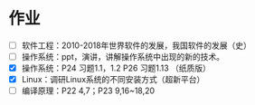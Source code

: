 # 作业

- [ ] 软件工程：2010-2018年世界软件的发展，我国软件的发展（史）
- [ ] 操作系统：ppt，演讲，讲解操作系统中出现的新的技术。
- [x] 操作系统：P24 习题1.1，1.2 P26 习题1.13 （纸质版）
- [x] Linux：调研Linux系统的不同安装方式（超新平台）
- [ ] 编译原理：P22 4,7；P23 9,16~18,20